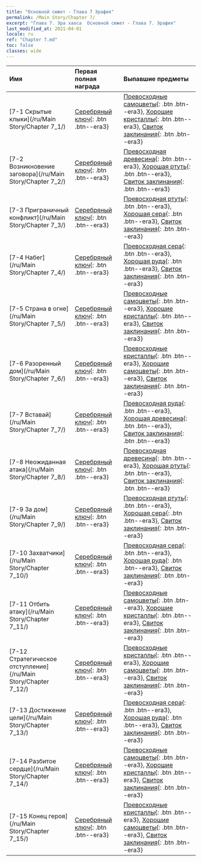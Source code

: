 ```yaml
---
title: "Основной сюжет - Глава 7 Эрафия"
permalink: /Main Story/Chapter 7/
excerpt: "Глава 7. Эра хаоса  Основной сюжет - Глава 7. Эрафия"
last_modified_at: 2021-04-01
locale: ru
ref: "Chapter 7.md"
toc: false
classes: wide
---
```


  | Имя |  Первая полная награда | Выпавшие предметы |
  |:------------|:------------|:------------| 
  | [7-1 Скрытые клыки](/ru/Main Story/Chapter 7_1/) | [Серебряный ключ](/ru/Items/con_693/){: .btn .btn--era3} | [Превосходные самоцветы](/ru/Items/mat_23/){: .btn .btn--era3}, [Хорошие кристаллы](/ru/Items/mat_17/){: .btn .btn--era3}, [Свиток заклинания](/ru/Items/con_694/){: .btn .btn--era3} |
  | [7-2 Возникновение заговора](/ru/Main Story/Chapter 7_2/) | [Серебряный ключ](/ru/Items/con_693/){: .btn .btn--era3} | [Превосходная древесина](/ru/Items/mat_20/){: .btn .btn--era3}, [Хорошая ртуть](/ru/Items/mat_14/){: .btn .btn--era3}, [Свиток заклинания](/ru/Items/con_694/){: .btn .btn--era3} |
  | [7-3 Приграничный конфликт](/ru/Main Story/Chapter 7_3/) | [Серебряный ключ](/ru/Items/con_693/){: .btn .btn--era3} | [Превосходная ртуть](/ru/Items/mat_21/){: .btn .btn--era3}, [Хорошая сера](/ru/Items/mat_15/){: .btn .btn--era3}, [Свиток заклинания](/ru/Items/con_694/){: .btn .btn--era3} |
  | [7-4 Набег](/ru/Main Story/Chapter 7_4/) | [Серебряный ключ](/ru/Items/con_693/){: .btn .btn--era3} | [Превосходная сера](/ru/Items/mat_22/){: .btn .btn--era3}, [Хорошая руда](/ru/Items/mat_12/){: .btn .btn--era3}, [Свиток заклинания](/ru/Items/con_694/){: .btn .btn--era3} |
  | [7-5 Страна в огне](/ru/Main Story/Chapter 7_5/) | [Серебряный ключ](/ru/Items/con_693/){: .btn .btn--era3} | [Превосходные самоцветы](/ru/Items/mat_23/){: .btn .btn--era3}, [Хорошие кристаллы](/ru/Items/mat_17/){: .btn .btn--era3}, [Свиток заклинания](/ru/Items/con_694/){: .btn .btn--era3} |
  | [7-6 Разоренный дом](/ru/Main Story/Chapter 7_6/) | [Серебряный ключ](/ru/Items/con_693/){: .btn .btn--era3} | [Превосходные кристаллы](/ru/Items/mat_24/){: .btn .btn--era3}, [Хорошие самоцветы](/ru/Items/mat_16/){: .btn .btn--era3}, [Свиток заклинания](/ru/Items/con_694/){: .btn .btn--era3} |
  | [7-7 Вставай](/ru/Main Story/Chapter 7_7/) | [Серебряный ключ](/ru/Items/con_693/){: .btn .btn--era3} | [Превосходная руда](/ru/Items/mat_19/){: .btn .btn--era3}, [Хорошая древесина](/ru/Items/mat_13/){: .btn .btn--era3}, [Свиток заклинания](/ru/Items/con_694/){: .btn .btn--era3} |
  | [7-8 Неожиданная атака](/ru/Main Story/Chapter 7_8/) | [Серебряный ключ](/ru/Items/con_693/){: .btn .btn--era3} | [Превосходная древесина](/ru/Items/mat_20/){: .btn .btn--era3}, [Хорошая ртуть](/ru/Items/mat_14/){: .btn .btn--era3}, [Свиток заклинания](/ru/Items/con_694/){: .btn .btn--era3} |
  | [7-9 За дом](/ru/Main Story/Chapter 7_9/) | [Серебряный ключ](/ru/Items/con_693/){: .btn .btn--era3} | [Превосходная ртуть](/ru/Items/mat_21/){: .btn .btn--era3}, [Хорошая сера](/ru/Items/mat_15/){: .btn .btn--era3}, [Свиток заклинания](/ru/Items/con_694/){: .btn .btn--era3} |
  | [7-10 Захватчики](/ru/Main Story/Chapter 7_10/) | [Серебряный ключ](/ru/Items/con_693/){: .btn .btn--era3} | [Превосходная сера](/ru/Items/mat_22/){: .btn .btn--era3}, [Хорошая руда](/ru/Items/mat_12/){: .btn .btn--era3}, [Свиток заклинания](/ru/Items/con_694/){: .btn .btn--era3} |
  | [7-11 Отбить атаку](/ru/Main Story/Chapter 7_11/) | [Серебряный ключ](/ru/Items/con_693/){: .btn .btn--era3} | [Превосходные самоцветы](/ru/Items/mat_23/){: .btn .btn--era3}, [Хорошие кристаллы](/ru/Items/mat_17/){: .btn .btn--era3}, [Свиток заклинания](/ru/Items/con_694/){: .btn .btn--era3} |
  | [7-12 Стратегическое отступление](/ru/Main Story/Chapter 7_12/) | [Серебряный ключ](/ru/Items/con_693/){: .btn .btn--era3} | [Превосходные кристаллы](/ru/Items/mat_24/){: .btn .btn--era3}, [Хорошие самоцветы](/ru/Items/mat_16/){: .btn .btn--era3}, [Свиток заклинания](/ru/Items/con_694/){: .btn .btn--era3} |
  | [7-13 Достижение цели](/ru/Main Story/Chapter 7_13/) | [Серебряный ключ](/ru/Items/con_693/){: .btn .btn--era3} | [Превосходная сера](/ru/Items/mat_22/){: .btn .btn--era3}, [Хорошая руда](/ru/Items/mat_12/){: .btn .btn--era3}, [Свиток заклинания](/ru/Items/con_694/){: .btn .btn--era3} |
  | [7-14 Разбитое сердце](/ru/Main Story/Chapter 7_14/) | [Серебряный ключ](/ru/Items/con_693/){: .btn .btn--era3} | [Превосходные самоцветы](/ru/Items/mat_23/){: .btn .btn--era3}, [Хорошие кристаллы](/ru/Items/mat_17/){: .btn .btn--era3}, [Свиток заклинания](/ru/Items/con_694/){: .btn .btn--era3} |
  | [7-15 Конец героя](/ru/Main Story/Chapter 7_15/) | [Серебряный ключ](/ru/Items/con_693/){: .btn .btn--era3} | [Превосходные кристаллы](/ru/Items/mat_24/){: .btn .btn--era3}, [Хорошие самоцветы](/ru/Items/mat_16/){: .btn .btn--era3}, [Свиток заклинания](/ru/Items/con_694/){: .btn .btn--era3} |
